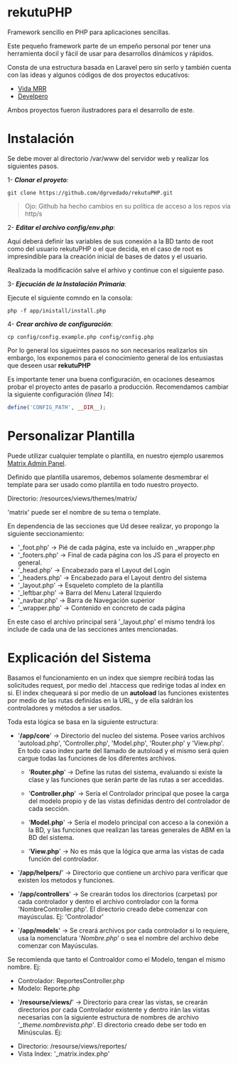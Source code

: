 # rekutuPHP

Framework sencillo en PHP para aplicaciones sencillas.

Este pequeño framework parte de un empeño personal por tener una herramienta docil y fácil de usar para desarrollos dinámicos y rápidos.

Consta de una estructura basada en Laravel pero sin serlo y también cuenta con las ideas y algunos códigos de dos proyectos educativos:

* [Vida MRR](https://github.com/marcosrivasr/Curso-PHP-MySQL/tree/master/43-49.%20MVC)
* [Develpero](https://github.com/Developero-oficial/php-mvc)

Ambos proyectos fueron ilustradores para el desarrollo de este.

# Instalación

Se debe mover al directorio /var/www del servidor web y realizar los siguientes 
pasos.

1- ***Clonar el proyeto***:

```
git clone https://github.com/dgrvedado/rekutuPHP.git
```

> Ojo: Github ha hecho cambios en su política de acceso a los repos vía http/s

2- ***Editar el archivo config/env.php***:

Aquí deberá definir las variables de sus conexión a la BD tanto de root como del usuario rekutuPHP o el que decida, en el caso de root es impresindible para la creación inicial de bases de datos y el usuario.

Realizada la modificación salve el arhivo y continue con el siguiente paso.

3- ***Ejecución de la Instalación Primaria***:

Ejecute el siguiente comndo en la consola:

```
php -f app/inistall/install.php
```

4- ***Crear archivo de configuración***:

```
cp config/config.example.php config/config.php
```

Por lo general los sigueintes pasos no son necesarios realizarlos sin embargo, los exponemos para el conocimiento general de los entusiastas que deseen usar **rekutuPHP**

Es importante tener una buena configuración, en ocaciones deseamos probar el proyecto antes de pasarlo a producción. Recomendamos cambiar la siguiente configuración (*línea 14*):

```php
define('CONFIG_PATH', __DIR__);
```

# Personalizar Plantilla

Puede utilizar cualquier template o plantilla, en nuestro ejemplo usaremos [Matrix Admin Panel](https://matrixadmin.wrappixel.com/).

Definido que plantilla usaremos, debemos solamente desmembrar el template para ser usado como plantilla en todo nuestro proyecto.

Directorio: /resources/views/themes/matrix/

'matrix' puede ser el nombre de su tema o template.

En dependencia de las secciones que Ud desee realizar, yo propongo la siguiente seccionamiento:
* '\_foot.php'    -> Pié de cada página, este va incluido en \_wrapper.php
* '\_footers.php' -> Final de cada página con los JS para el proyecto en general.
* '\_head.php'    -> Encabezado para el Layout del Login
* '\_headers.php' -> Encabezado para el Layout dentro del sistema
* '\_layout.php'  -> Esqueleto completo de la plantilla
* '\_leftbar.php' -> Barra del Menu Lateral Izquierdo
* '\_navbar.php'  -> Barra de Navegación superior
* '\_wrapper.php' -> Contenido en concreto de cada página

En este caso el archivo principal será '\_layout.php' el mismo tendrá los include de cada una de las secciones antes mencionadas.


# Explicación del Sistema

Basamos el funcionamiento en un index que siempre recibirá todas las solicitudes request, por medio del .htaccess que redirige todas al index en si. El index chequeará si por medio de un **autoload** las funciones existentes por medio de las rutas definidas en la URL, y de ella saldrán los controladores y métodos a ser usados.

Toda esta lógica se basa en la siguiente estructura:

* '**/app/core**' -> Directorio del nucleo del sistema. Posee varios archivos 'autoload.php', 'Controller.php', 'Model.php', 'Router.php' y 'View.php'. En todo caso index parte del llamado de autoload y el mismo será quien cargue todas las funciones de los diferentes archivos.

    * '**Router.php**' -> Define las rutas del sistema, evaluando si existe la clase y las funciones que serán parte de las rutas a ser accedidas.

    * '**Controller.php**' -> Sería el Controlador principal que posee la carga del modelo propio y de las vistas definidas dentro del controlador de cada sección.

    * '**Model.php**' -> Sería el modelo principal con acceso a la conexión a la BD, y las funciones que realizan las tareas generales de ABM en la BD del sistema.

    * '**View.php**' -> No es más que la lógica que arma las vistas de cada función del controlador.

* '**/app/helpers/**' -> Directorio que contiene un archivo para verificar que existen los metodos y funciones.

* '**/app/controllers**' -> Se crearán todos los directorios (carpetas) por cada controlador y dentro el archivo controlador con la forma 'NombreController.php'. El directorio creado debe comenzar con mayúsculas. Ej: 'Controlador'

* '**/app/models**'      -> Se creará archivos por cada controlador si lo requiere, usa la nomenclatura '_Nombre.php_' o sea el nombre del archivo debe comenzar con Mayúsculas.

Se recomienda que tanto el Controaldor como el Modelo, tengan el mismo nombre. Ej:
 - Controlador: ReportesController.php
 - Modelo: Reporte.php

* '**/resourse/views/**'  -> Directorio para crear las vistas, se crearán directorios por cada Controlador existente y dentro irán las vistas necesarias con la siguiente estructura de nombres de archivo '_\_theme.nombrevista.php_'. El directorio creado debe ser todo en Minúsculas. Ej:
 - Directorio: /resourse/views/reportes/
 - Vista Index: '\_matrix.index.php'

